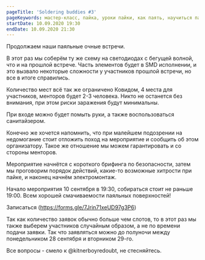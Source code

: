 ```yaml
---
pageTitle: 'Soldering buddies #3'
pageKeywords: мастер-класс, пайка, уроки пайки, как паять, научиться паять
startDate: 10.09.2020 19:30
endDate: 10.09.2020 21:30
---
```


Продолжаем наши паяльные очные встречи.

В этот раз мы соберём ту же схему на светодиодах с бегущей волной, что и на прошлой встрече. Часть элементов будет в SMD исполнении, и это вызвало некоторые сложности у участников прошлой встречи, но все в итоге справились.

Количество мест всё так же ограничено Ковидом, 4 места для участников, менторов будет 2-3 человека. Никто не останется без внимания, при этом риски заражения будут минимальны.

При входе можно будет помыть руки, а также воспользоваться санитайзером.

Конечно же хочется напомнить, что при малейшем подозрении на недомогание стоит отложить поход на мероприятие и сообщить об этом организатору. Такое же отношение мы можем гарантировать и со стороны менторов.

Мероприятие начнётся с короткого брифинга по безопасности, затем мы проговорим порядок действий, какие-то возможные хитрости при пайке, и наконец начнём электромонтаж.

Начало мероприятия 10 сентября в 19:30, собираться стоит не раньше 19:00.
Всем хорошей смачиваемости паяльных поверхностей!

Записаться (https://forms.gle/7Jrin71xeUD97g3P6) 

Так как количество заявок обычно больше чем слотов, то в этот раз мы также выберем участников случайным образом, а не по времени подачи заявки. Так что заявляться можно до полуночи между понедельником 28 сентября и вторником 29-го.

Все вопросы - смело к @kitnerboyredoubt, не стесняйтесь.